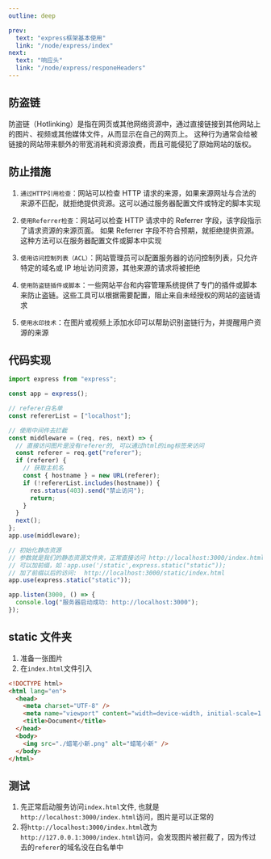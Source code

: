 ```yaml
---
outline: deep

prev:
  text: "express框架基本使用"
  link: "/node/express/index"
next:
  text: "响应头"
  link: "/node/express/responeHeaders"
---
```


## 防盗链

防盗链（Hotlinking）是指在网页或其他网络资源中，通过直接链接到其他网站上的图片、视频或其他媒体文件，从而显示在自己的网页上。
这种行为通常会给被链接的网站带来额外的带宽消耗和资源浪费，而且可能侵犯了原始网站的版权。

## 防止措施

1. `通过HTTP引用检查`：网站可以检查 HTTP 请求的来源，如果来源网址与合法的来源不匹配，就拒绝提供资源。这可以通过服务器配置文件或特定的脚本实现

2. `使用Referrer检查`：网站可以检查 HTTP 请求中的 Referrer 字段，该字段指示了请求资源的来源页面。
   如果 Referrer 字段不符合预期，就拒绝提供资源。这种方法可以在服务器配置文件或脚本中实现

3. `使用访问控制列表（ACL）`：网站管理员可以配置服务器的访问控制列表，只允许特定的域名或 IP 地址访问资源，其他来源的请求将被拒绝

4. `使用防盗链插件或脚本`：一些网站平台和内容管理系统提供了专门的插件或脚本来防止盗链。这些工具可以根据需要配置，阻止来自未经授权的网站的盗链请求

5. `使用水印技术`：在图片或视频上添加水印可以帮助识别盗链行为，并提醒用户资源的来源

## 代码实现

```js
import express from "express";

const app = express();

// referer白名单
const refererList = ["localhost"];

// 使用中间件去拦截
const middleware = (req, res, next) => {
  // 直接访问图片是没有referer的, 可以通过html的img标签来访问
  const referer = req.get("referer");
  if (referer) {
    // 获取主机名
    const { hostname } = new URL(referer);
    if (!refererList.includes(hostname)) {
      res.status(403).send("禁止访问");
      return;
    }
  }
  next();
};
app.use(middleware);

// 初始化静态资源
// 参数就是我们的静态资源文件夹，正常直接访问 http://localhost:3000/index.html
// 可以加前缀，如：app.use('/static',express.static("static"));
// 加了前缀以后的访问:  http://localhost:3000/static/index.html
app.use(express.static("static"));

app.listen(3000, () => {
  console.log("服务器启动成功: http://localhost:3000");
});
```

## static 文件夹

1. 准备一张图片
2. 在`index.html`文件引入

```html
<!DOCTYPE html>
<html lang="en">
  <head>
    <meta charset="UTF-8" />
    <meta name="viewport" content="width=device-width, initial-scale=1.0" />
    <title>Document</title>
  </head>
  <body>
    <img src="./蜡笔小新.png" alt="蜡笔小新" />
  </body>
</html>
```

## 测试

1. 先正常启动服务访问`index.html`文件, 也就是`http://localhost:3000/index.html`访问，图片是可以正常的
2. 将`http://localhost:3000/index.html`改为`http://127.0.0.1:3000/index.html`访问，会发现图片被拦截了，因为传过去的`referer`的域名没在白名单中
